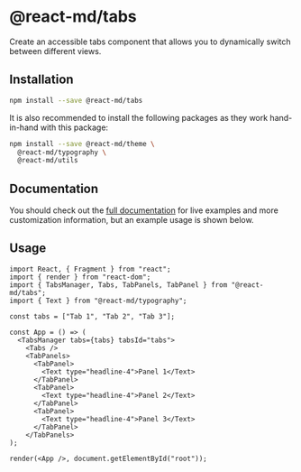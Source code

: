 # @react-md/tabs

Create an accessible tabs component that allows you to dynamically switch
between different views.

## Installation

```sh
npm install --save @react-md/tabs
```

It is also recommended to install the following packages as they work
hand-in-hand with this package:

```sh
npm install --save @react-md/theme \
  @react-md/typography \
  @react-md/utils
```

<!-- DOCS_REMOVE -->

## Documentation

You should check out the
[full documentation](https://react-md.dev/packages/tabs/demos) for live examples
and more customization information, but an example usage is shown below.

<!-- DOCS_REMOVE_END -->

## Usage

```tsx
import React, { Fragment } from "react";
import { render } from "react-dom";
import { TabsManager, Tabs, TabPanels, TabPanel } from "@react-md/tabs";
import { Text } from "@react-md/typography";

const tabs = ["Tab 1", "Tab 2", "Tab 3"];

const App = () => (
  <TabsManager tabs={tabs} tabsId="tabs">
    <Tabs />
    <TabPanels>
      <TabPanel>
        <Text type="headline-4">Panel 1</Text>
      </TabPanel>
      <TabPanel>
        <Text type="headline-4">Panel 2</Text>
      </TabPanel>
      <TabPanel>
        <Text type="headline-4">Panel 3</Text>
      </TabPanel>
    </TabPanels>
);

render(<App />, document.getElementById("root"));
```
